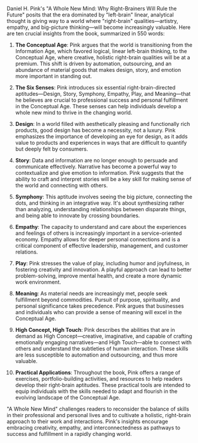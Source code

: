 Daniel H. Pink's "A Whole New Mind: Why Right-Brainers Will Rule the Future" posits that the era dominated by "left-brain" linear, analytical thought is giving way to a world where "right-brain" qualities—artistry, empathy, and big-picture thinking—will become increasingly valuable. Here are ten crucial insights from the book, summarized in 550 words:

1. **The Conceptual Age**: Pink argues that the world is transitioning from the Information Age, which favored logical, linear left-brain thinking, to the Conceptual Age, where creative, holistic right-brain qualities will be at a premium. This shift is driven by automation, outsourcing, and an abundance of material goods that makes design, story, and emotion more important in standing out.

2. **The Six Senses**: Pink introduces six essential right-brain-directed aptitudes—Design, Story, Symphony, Empathy, Play, and Meaning—that he believes are crucial to professional success and personal fulfillment in the Conceptual Age. These senses can help individuals develop a whole new mind to thrive in the changing world.

3. **Design**: In a world filled with aesthetically pleasing and functionally rich products, good design has become a necessity, not a luxury. Pink emphasizes the importance of developing an eye for design, as it adds value to products and experiences in ways that are difficult to quantify but deeply felt by consumers.

4. **Story**: Data and information are no longer enough to persuade and communicate effectively. Narrative has become a powerful way to contextualize and give emotion to information. Pink suggests that the ability to craft and interpret stories will be a key skill for making sense of the world and connecting with others.

5. **Symphony**: This aptitude involves seeing the big picture, connecting the dots, and thinking in an integrative way. It's about synthesizing rather than analyzing, understanding relationships between disparate things, and being able to innovate by crossing boundaries.

6. **Empathy**: The capacity to understand and care about the experiences and feelings of others is increasingly important in a service-oriented economy. Empathy allows for deeper personal connections and is a critical component of effective leadership, management, and customer relations.

7. **Play**: Pink stresses the value of play, including humor and joyfulness, in fostering creativity and innovation. A playful approach can lead to better problem-solving, improve mental health, and create a more dynamic work environment.

8. **Meaning**: As material needs are increasingly met, people seek fulfillment beyond commodities. Pursuit of purpose, spirituality, and personal significance takes precedence. Pink argues that businesses and individuals who can provide a sense of meaning will excel in the Conceptual Age.

9. **High Concept, High Touch**: Pink describes the abilities that are in demand as High Concept—creative, imaginative, and capable of crafting emotionally engaging narratives—and High Touch—able to connect with others and understand the subtleties of human interaction. These skills are less susceptible to automation and outsourcing, and thus more valuable.

10. **Practical Applications**: Throughout the book, Pink offers a range of exercises, portfolio-building activities, and resources to help readers develop their right-brain aptitudes. These practical tools are intended to equip individuals with the skills needed to adapt and flourish in the evolving landscape of the Conceptual Age.

"A Whole New Mind" challenges readers to reconsider the balance of skills in their professional and personal lives and to cultivate a holistic, right-brain approach to their work and interactions. Pink's insights encourage embracing creativity, empathy, and interconnectedness as pathways to success and fulfillment in a rapidly changing world.